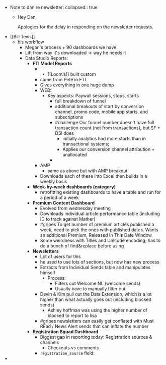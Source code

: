 - Note to dan re newsletter:
  collapsed:: true
	- Hey Dan,
	  
	  Apologies for the delay in responding on the newsletter requests.
- [[Bill Tevis]]
	- his workflow
		- Megan's process + 90 dashboards we have
		- Lift from way it's downloaded -> way he needs it
		- Data Studio Reports:
			- **FTI Model Reports**
				- - [[Loomis]] built custom
				- came from Pete in FTI
				- Gives everything in one huge dump
				- WEB:
					- Key aspects: Paywall sessions, stops, starts
						- full breakdown of funnel
						- additional breakouts of start by conversion channel, promo code, mobile app starts, and subscriptions
						- #challenge Our funnel number doesn't have full transaction count (not from transactions), but SF + DSI does
							- initially analytics had more starts than in transactional systems;
							- Applies our conversion channel attribution + unallocated
						-
				- AMP
					- same as above but with AMP breakout
				- Downloads each of these into Excel then builds in a weekly basis
			- **Week-by-week dashboards (category)**
				- retrofitting existing dashboards to have a table and run for a period of a week
			- **Premium Content Dashboard**
				- Evolved from wednesday meeting
				- Downloads individual article performance table (including ID to track against Mather)
				- #gripes To get number of premium articles published a week, need to pick the ones with published dates. Wants an additional Premium, Released In This Date Window
				- Some weirdness with Titles and Unicode encoding; has to do a bunch of find&replace before using
			- **Newsletters**
				- Lot of users for this
				- he used to use lots of sections, but now has new process
				- Extracts from Individual Sends table and manipulates himself
					- Process:
						- Filters out Welcome NL (welcome sends)
						- Usually have to manually filter out
				- Devin & Kim pull out the Data Extension, which is a lot higher than what actually goes out (including blocked sends)
					- Ashley hoffman was using the higher number of blocked to report to lisa
				- #gripes newsletters can easily get conflated with Must REad / News Alert sends that can inflate the number
			- **Registration Squad Dashboard**
				- Biggest gap in reporting today: Registration sources & channels
					- Checkouts vs comments
				- `registration_source` field:
-